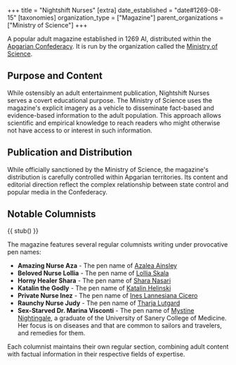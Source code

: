 +++
title = "Nightshift Nurses"
[extra]
date_established = "date#1269-08-15"
[taxonomies]
organization_type = ["Magazine"]
parent_organizations = ["Ministry of Science"]
+++


A popular adult magazine established in 1269 AI, distributed within the
[Apgarian Confederacy](@/locations/apgar.md). It is run by the organization
called the [Ministry of Science](@/organizations/ministry-of-science.md).

## Purpose and Content

While ostensibly an adult entertainment publication, Nightshift Nurses serves a
covert educational purpose. The Ministry of Science uses the magazine's explicit
imagery as a vehicle to disseminate fact-based and evidence-based information to
the adult population. This approach allows scientific and empirical knowledge to
reach readers who might otherwise not have access to or interest in such
information.

## Publication and Distribution

While officially sanctioned by the Ministry of Science, the magazine's
distribution is carefully controlled within Apgarian territories. Its content
and editorial direction reflect the complex relationship between state control
and popular media in the Confederacy.

## Notable Columnists

{{ stub() }}

The magazine features several regular columnists writing under provocative pen
names:

- **Amazing Nurse Aza** - The pen name of
  [Azalea Ainsley](@/characters/azalea-ainsley.md)
- **Beloved Nurse Lollia** - The pen name of
  [Lollia Skala](@/characters/lollia-skala.md)
- **Horny Healer Shara** - The pen name of
  [Shara Nasari](@/characters/shara-nasari.md)
- **Katalin the Godly** - The pen name of
  [Katalin Helinski](@/characters/katalin-helinski.md)
- **Private Nurse Inez** - The pen name of
  [Ines Lannesiana Cicero](@/characters/ines-lannesiana-cicero.md)
- **Raunchy Nurse Judy** - The pen name of
  [Tharja Lutgard](@/characters/tharja-lutgard.md)
- **Sex-Starved Dr. Marina Visconti** - The pen name of
  [Mystine Nightingale](@/characters/mystine-nightingale.md), a graduate of the
  University of Sanery College of Medicine. Her focus is on diseases and that are
  common to sailors and travelers, and remedies for them.

Each columnist maintains their own regular section, combining adult content with
factual information in their respective fields of expertise.

